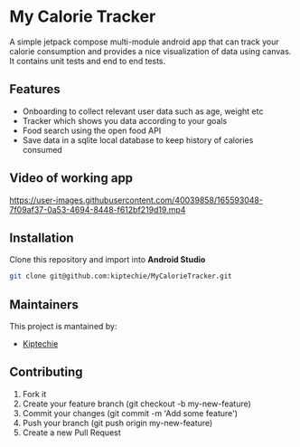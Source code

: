 # My Calorie Tracker
A simple jetpack compose multi-module android app that can track your calorie consumption and provides a nice visualization of data using canvas. It contains unit tests and end to end tests.

## Features
* Onboarding to collect relevant user data such as age, weight etc
* Tracker which shows you data according to your goals
* Food search using the open food API
* Save data in a sqlite local database to keep history of calories consumed

## Video of working app
https://user-images.githubusercontent.com/40039858/165593048-7f09af37-0a53-4694-8448-f612bf219d19.mp4

## Installation
Clone this repository and import into **Android Studio**
```bash
git clone git@github.com:kiptechie/MyCalorieTracker.git
```

## Maintainers
This project is mantained by:
* [Kiptechie](https://github.com/kiptechie)

## Contributing
1. Fork it
2. Create your feature branch (git checkout -b my-new-feature)
3. Commit your changes (git commit -m 'Add some feature')
4. Push your branch (git push origin my-new-feature)
5. Create a new Pull Request

